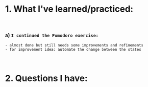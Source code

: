 # 1. What I've learned/practiced:

<br>

### a) `I continued the Pomodoro exercise:`


    - almost done but still needs some improvements and refinements
    - for improvement idea: automate the change between the states

<br>

# 2. Questions I have:

<br>